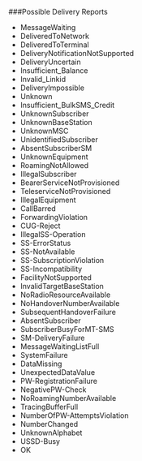 ###Possible Delivery Reports

* MessageWaiting
* DeliveredToNetwork
* DeliveredToTerminal
* DeliveryNotificationNotSupported
* DeliveryUncertain
* Insufficient_Balance
* Invalid_Linkid
* DeliveryImpossible
* Unknown
* Insufficient_BulkSMS_Credit
* UnknownSubscriber
* UnknownBaseStation
* UnknownMSC
* UnidentifiedSubscriber
* AbsentSubscriberSM
* UnknownEquipment
* RoamingNotAllowed
* IllegalSubscriber
* BearerServiceNotProvisioned
* TeleserviceNotProvisioned
* IllegalEquipment
* CallBarred
* ForwardingViolation
* CUG-Reject
* IllegalSS-Operation
* SS-ErrorStatus
* SS-NotAvailable
* SS-SubscriptionViolation
* SS-Incompatibility
* FacilityNotSupported
* InvalidTargetBaseStation
* NoRadioResourceAvailable
* NoHandoverNumberAvailable
* SubsequentHandoverFailure
* AbsentSubscriber
* SubscriberBusyForMT-SMS
* SM-DeliveryFailure
* MessageWaitingListFull
* SystemFailure
* DataMissing
* UnexpectedDataValue
* PW-RegistrationFailure
* NegativePW-Check
* NoRoamingNumberAvailable
* TracingBufferFull
* NumberOfPW-AttemptsViolation
* NumberChanged
* UnknownAlphabet
* USSD-Busy
* OK
